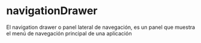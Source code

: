 # navigationDrawer
El navigation drawer o panel lateral de navegación, es un panel que muestra el menú de navegación principal de una aplicación
